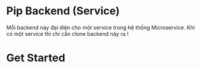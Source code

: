 # Pip Backend (Service)

Mỗi backend này đại diện cho một service trong hệ thống Microservice. Khi có một service thì chỉ cần clone backend này ra !

# Get Started
